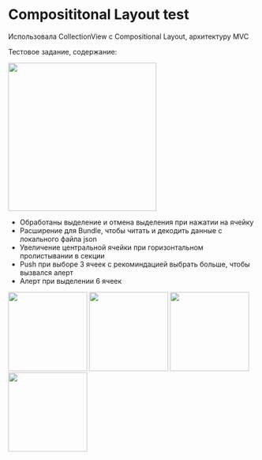 # Composititonal Layout test

Использовала CollectionView с Compositional Layout, архитектуру MVC


Тестовое задание, содержание:

<img src="https://github.com/AnnaGola/IT-Factory-Test/blob/main/Screenshots/Снимок%20экрана%202022-09-05%20в%2018.45.32.png" width="300"> 

* Обработаны выделение и отмена выделения при нажатии на ячейку
* Расширение для Bundle, чтобы читать и декодить данные с локального файла json
* Увеличение центральной ячейки при горизонтальном пролистывании в секции
* Push при выборе 3 ячеек с рекоминдацией выбрать больше, чтобы вызвался алерт
* Алерт при выделении 6 ячеек

<img src="https://github.com/AnnaGola/IT-Factory-Test/blob/main/Screenshots/Simulator%20Screen%20Shot%20-%20iPhone%2012%20-%202022-09-05%20at%2018.48.35.png" width="160">   <img src="https://github.com/AnnaGola/IT-Factory-Test/blob/main/Screenshots/Simulator%20Screen%20Shot%20-%20iPhone%2012%20-%202022-09-05%20at%2018.48.43.png" width="160">   <img src="https://github.com/AnnaGola/IT-Factory-Test/blob/main/Screenshots/Simulator%20Screen%20Shot%20-%20iPhone%2012%20-%202022-09-05%20at%2018.49.07.png" width="160">  <img src="https://github.com/AnnaGola/IT-Factory-Test/blob/main/Screenshots/Simulator%20Screen%20Shot%20-%20iPhone%2012%20-%202022-09-05%20at%2019.13.05.png" width="160">  

